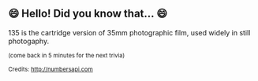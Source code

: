 ## 😄 Hello! Did you know that... 😄
135 is the cartridge version of 35mm photographic film, used widely in still photogaphy.

<sup>(come back in 5 minutes for the next trivia)</sup>


<sup>Credits: http://numbersapi.com</sup>
